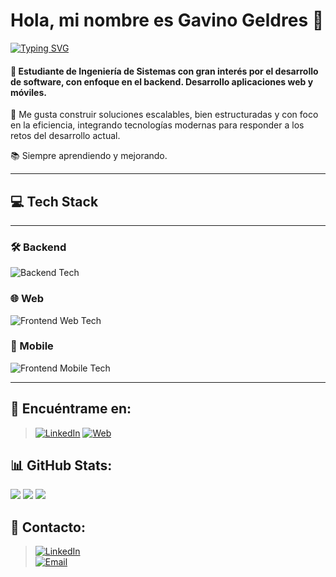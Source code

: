 # Hola, mi nombre es Gavino Geldres 👋

[![Typing SVG](https://readme-typing-svg.demolab.com?font=Fira+Code&pause=1000&color=207194&width=435&lines=Web+and+mobile+developer+%F0%9F%9A%80)](https://git.io/typing-svg)

#### 🚀 Estudiante de Ingeniería de Sistemas con gran interés por el desarrollo de software, con enfoque en el backend. Desarrollo aplicaciones web y móviles.

🔧 Me gusta construir soluciones escalables, bien estructuradas y con foco en la eficiencia, integrando tecnologías modernas para responder a los retos del desarrollo actual.

📚 Siempre aprendiendo y mejorando.

---

## 💻 Tech Stack

---

### 🛠️ Backend
![Backend Tech](https://skillicons.dev/icons?i=java,spring,nodejs,nestjs,py,django,reflex,php,laravel,postgres,sqlite,firebase,git,github,postman,linux,docker)

### 🌐 Web
![Frontend Web Tech](https://skillicons.dev/icons?i=js,ts,html,css,react,angular)

### 📱 Mobile
![Frontend Mobile Tech](https://skillicons.dev/icons?i=flutter,dart,kotlin,swift)

---


## 🔎 Encuéntrame en:
>[![LinkedIn](https://img.shields.io/badge/LinkedIn-Gavino_Geldres_Pinto-0077B5?style=for-the-badge&logo=linkedin&logoColor=white&labelColor=101010)](https://linkedin.com/in/gavino-gabriel-geldres-pinto)
[![Web](https://img.shields.io/badge/Web-Web.com-3F801D?style=for-the-badge&logo=dev.to&logoColor=white&labelColor=101010)](https://gavino-geldres.vercel.app/)

## 📊 GitHub Stats:
<div name ="stats">
  <img src ="http://github-profile-summary-cards.vercel.app/api/cards/profile-details?username=ggeldresp18&theme=radical"/>
  <img src ="http://github-profile-summary-cards.vercel.app/api/cards/stats?username=ggeldresp18&theme=radical"/>
  <img src ="http://github-profile-summary-cards.vercel.app/api/cards/repos-per-language?username=ggeldresp18&theme=radical"/>
</div>

## 📝 Contacto:
>[![LinkedIn](https://img.shields.io/badge/Gavino_Geldres_Pinto-LinkedIn-0A66C2?style=for-the-badge&logo=linkedin&logoColor=white&labelColor=101010)](https://linkedin.com/in/gavino-gabriel-geldres-pinto)
><br>
>[![Email](https://img.shields.io/badge/gavinogeldresp@gmail.com-Email-D14836?style=for-the-badge&logo=gmail&logoColor=white&labelColor=101010)](mailto:gavinogeldresp@gmail.com)

